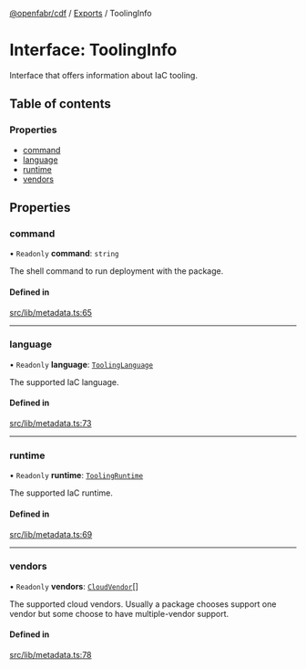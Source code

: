 [@openfabr/cdf](../README.md) / [Exports](../modules.md) / ToolingInfo

# Interface: ToolingInfo

Interface that offers information about IaC tooling.

## Table of contents

### Properties

- [command](ToolingInfo.md#command)
- [language](ToolingInfo.md#language)
- [runtime](ToolingInfo.md#runtime)
- [vendors](ToolingInfo.md#vendors)

## Properties

### command

• `Readonly` **command**: `string`

The shell command to run deployment with the package.

#### Defined in

[src/lib/metadata.ts:65](https://github.com/openfabr/cdf/blob/eefa4b7/core/typescript/src/lib/metadata.ts#L65)

___

### language

• `Readonly` **language**: [`ToolingLanguage`](../enums/ToolingLanguage.md)

The supported IaC language.

#### Defined in

[src/lib/metadata.ts:73](https://github.com/openfabr/cdf/blob/eefa4b7/core/typescript/src/lib/metadata.ts#L73)

___

### runtime

• `Readonly` **runtime**: [`ToolingRuntime`](../enums/ToolingRuntime.md)

The supported IaC runtime.

#### Defined in

[src/lib/metadata.ts:69](https://github.com/openfabr/cdf/blob/eefa4b7/core/typescript/src/lib/metadata.ts#L69)

___

### vendors

• `Readonly` **vendors**: [`CloudVendor`](../enums/CloudVendor.md)[]

The supported cloud vendors.
Usually a package chooses support one vendor but some choose to have multiple-vendor support.

#### Defined in

[src/lib/metadata.ts:78](https://github.com/openfabr/cdf/blob/eefa4b7/core/typescript/src/lib/metadata.ts#L78)
